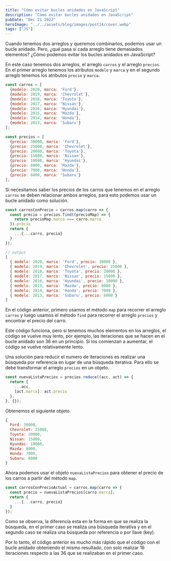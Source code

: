 ```yaml
---
title: "Cómo evitar bucles anidados en JavaScript"
description: "Cómo evitar bucles anidados en JavaScript"
pubDate: "Dec 21 2022"
heroImage: "../../assets/blog/images/post14/cover.webp"
tags: ["JS"]
---
```


Cuando tenemos dos arreglos y queremos combinarlos, podemos usar un bucle anidado. Pero, ¿qué pasa si cada arreglo tiene demasiados elementos? ¿Cómo podemos evitar los bucles anidados en JavaScript?

En este caso tenemos dos arreglos, el arreglo `carros` y el arreglo `precios`. En el primer arreglo tenemos los atributos `modelo` y `marca` y en el segundo arreglo tenemos los atributos `precio` y `marca`.

```js
const carros = [
  {modelo: 2020, marca: 'Ford'},
  {modelo: 2019, marca: 'Chevrolet'},
  {modelo: 2018, marca: 'Toyota'},
  {modelo: 2017, marca: 'Nissan'},
  {modelo: 2016, marca: 'Hyundai'},
  {modelo: 2015, marca: 'Mazda'},
  {modelo: 2014, marca: 'Honda'},
  {modelo: 2013, marca: 'Subaru'}
];

const precios = [
  {precio: 30000, marca: 'Ford'},
  {precio: 25000, marca: 'Chevrolet'},
  {precio: 20000, marca: 'Toyota'},
  {precio: 15000, marca: 'Nissan'},
  {precio: 10000, marca: 'Hyundai'},
  {precio: 8000, marca: 'Mazda'},
  {precio: 7000, marca: 'Honda'},
  {precio: 6000, marca: 'Subaru'}
];
```

Si necesitamos saber los precios de los carros que tenemos en el arreglo `carros` se deben relacionar ambos arreglos, para esto podemos usar un bucle anidado como solución.

```js
const carrosConPrecio = carros.map(carro => {
  const precio = precios.find((precioMap) => {
    return precioMap.marca === carro.marca
  }).precio
  return {
    ...{...carro, precio}
  }
});

// output
[
  { modelo: 2020, marca: 'Ford', precio: 30000 },
  { modelo: 2019, marca: 'Chevrolet', precio: 25000 },
  { modelo: 2018, marca: 'Toyota', precio: 20000 },
  { modelo: 2017, marca: 'Nissan', precio: 15000 },
  { modelo: 2016, marca: 'Hyundai', precio: 10000 },
  { modelo: 2015, marca: 'Mazda', precio: 8000 },
  { modelo: 2014, marca: 'Honda', precio: 7000 },
  { modelo: 2013, marca: 'Subaru', precio: 6000 }
]
```

En el código anterior, primero usamos el método `map` para recorrer el arreglo `carros` y luego usamos el método `find` para recorrer el arreglo `precios` y encontrar el precio del carro.

Este código funciona, pero si tenemos muchos elementos en los arreglos, el código se vuelve muy lento, por ejemplo, las iteraciones que se hacen en el bucle anidado son 36 en un principio. Si los comienzan a aumentar, el código se vuelve relativamente lento.

Una solución para reducir el numero de iteraciones es realizar una búsqueda por referencia en lugar de una búsqueda iterativa. Para ello se debe transformar el arreglo `precios` en un objeto.

```js
const nuevaListaPrecios = precios.reduce((acc, act) => {
  return {
    ...acc,
    [act.marca]: act.precio
  };
}, {});
```

Obtenemos el siguiente objeto.

```js
{
  Ford: 30000,
  Chevrolet: 25000,
  Toyota: 20000,
  Nissan: 15000,
  Hyundai: 10000,
  Mazda: 8000,
  Honda: 7000,
  Subaru: 6000
}
```

Ahora podemos usar el objeto `nuevaListaPrecios` para obtener el precio de los carros a partir del método `map`.

```js
const carrosConPrecioActual = carros.map(carro => {
  const precio = nuevaListaPrecios[carro.marca];
  return {
    ...{...carro, precio}
  }
});
```

Como se observa, la diferencia esta en la forma en que se realiza la búsqueda, en el primer caso se realiza una búsqueda iterativa y en el segundo caso se realiza una búsqueda por referencia o por llave (key).

Por lo tanto, el código anterior es mucho más rápido que el código con el bucle anidado obteniendo el mismo resultado, con solo realizar 16 iteraciones respecto a las 36 que se realizaban en el primer caso.
